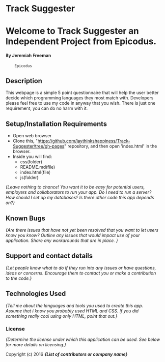 # Track Suggester

# Welcome to Track Suggester an Independent Project from Epicodus.

#### By Jeremiah Freeman
        Epicodus


## Description

This webpage is a simple 5 point questionnaire that will help the user better decide which programming languages they most match with.  Developers please feel free to use my code in anyway that you wish. There is just one requirement, you can do no harm with it.   

## Setup/Installation Requirements

* Open web browser
* Clone this, "https://github.com/jaythinkshappiness/Track-Suggester/tree/gh-pages" repository, and then open 'index.html' in the browser.
* Inside you will find:
  * css(folder)
  * README.md(file)
  * index.html(file)
  * js(folder)

_{Leave nothing to chance! You want it to be easy for potential users, employers and collaborators to run your app. Do I need to run a server? How should I set up my databases? Is there other code this app depends on?}_

## Known Bugs

_{Are there issues that have not yet been resolved that you want to let users know you know?  Outline any issues that would impact use of your application.  Share any workarounds that are in place. }_

## Support and contact details

_{Let people know what to do if they run into any issues or have questions, ideas or concerns.  Encourage them to contact you or make a contribution to the code.}_

## Technologies Used

_{Tell me about the languages and tools you used to create this app. Assume that I know you probably used HTML and CSS. If you did something really cool using only HTML, point that out.}_

### License

*{Determine the license under which this application can be used.  See below for more details on licensing.}*

Copyright (c) 2016 **_{List of contributors or company name}_**

